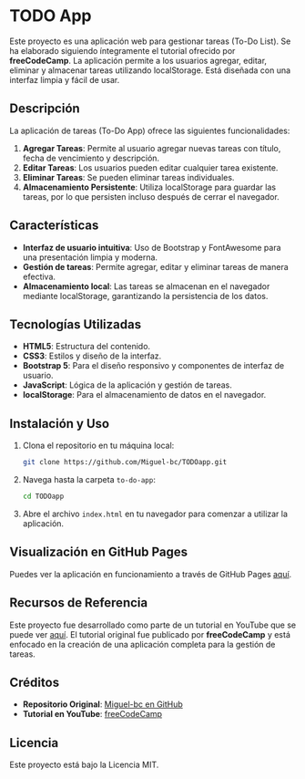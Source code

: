 # TODO App

Este proyecto es una aplicación web para gestionar tareas (To-Do List). Se ha elaborado siguiendo íntegramente el tutorial ofrecido por **freeCodeCamp**. La aplicación permite a los usuarios agregar, editar, eliminar y almacenar tareas utilizando localStorage. Está diseñada con una interfaz limpia y fácil de usar.

## Descripción

La aplicación de tareas (To-Do App) ofrece las siguientes funcionalidades:
1. **Agregar Tareas**: Permite al usuario agregar nuevas tareas con título, fecha de vencimiento y descripción.
2. **Editar Tareas**: Los usuarios pueden editar cualquier tarea existente.
3. **Eliminar Tareas**: Se pueden eliminar tareas individuales.
4. **Almacenamiento Persistente**: Utiliza localStorage para guardar las tareas, por lo que persisten incluso después de cerrar el navegador.

## Características

- **Interfaz de usuario intuitiva**: Uso de Bootstrap y FontAwesome para una presentación limpia y moderna.
- **Gestión de tareas**: Permite agregar, editar y eliminar tareas de manera efectiva.
- **Almacenamiento local**: Las tareas se almacenan en el navegador mediante localStorage, garantizando la persistencia de los datos.

## Tecnologías Utilizadas

- **HTML5**: Estructura del contenido.
- **CSS3**: Estilos y diseño de la interfaz.
- **Bootstrap 5**: Para el diseño responsivo y componentes de interfaz de usuario.
- **JavaScript**: Lógica de la aplicación y gestión de tareas.
- **localStorage**: Para el almacenamiento de datos en el navegador.

## Instalación y Uso

1. Clona el repositorio en tu máquina local:
    ```bash
    git clone https://github.com/Miguel-bc/TODOapp.git
    ```

2. Navega hasta la carpeta `to-do-app`:
    ```bash
    cd TODOapp
    ```

3. Abre el archivo `index.html` en tu navegador para comenzar a utilizar la aplicación.

## Visualización en GitHub Pages

Puedes ver la aplicación en funcionamiento a través de GitHub Pages [aquí](https://miguel-bc.github.io/TODOapp/).

## Recursos de Referencia

Este proyecto fue desarrollado como parte de un tutorial en YouTube que se puede ver [aquí](https://www.youtube.com/watch?v=fL9cts8ykbU&t=4505s). El tutorial original fue publicado por **freeCodeCamp** y está enfocado en la creación de una aplicación completa para la gestión de tareas.

## Créditos

- **Repositorio Original**: [Miguel-bc en GitHub](https://github.com/miguel-bc/to-do-app)
- **Tutorial en YouTube**: [freeCodeCamp](https://www.youtube.com/watch?v=fL9cts8ykbU&t=4505s)

## Licencia

Este proyecto está bajo la Licencia MIT.
